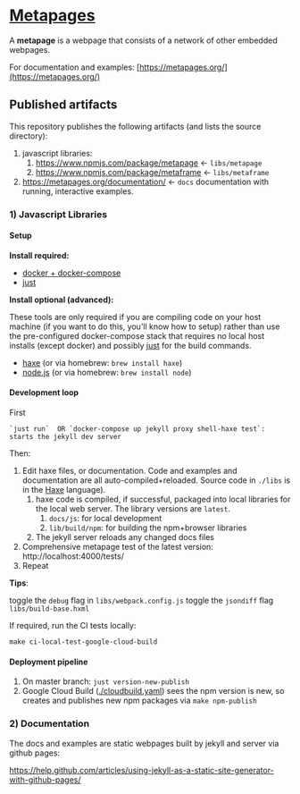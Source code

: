 # [Metapages](https://metapages.org/)

A **metapage** is a webpage that consists of a network of other embedded webpages.

For documentation and examples: [https://metapages.org/](https://metapages.org/)

## Published artifacts

This repository publishes the following artifacts (and lists the source directory):

1. javascript libraries:
    1. https://www.npmjs.com/package/metapage <- `libs/metapage`
    2. https://www.npmjs.com/package/metaframe <- `libs/metaframe`
2. https://metapages.org/documentation/ <- `docs` documentation with running, interactive examples.

### 1) Javascript Libraries

#### Setup

**Install required:**

- [docker + docker-compose](https://docs.docker.com/compose/install/)
- [just](https://github.com/casey/just)

**Install optional (advanced):**

These tools are only required if you are compiling code on your host machine (if you want to do this, you'll know how to setup) rather than use the pre-configured docker-compose stack that requires no local host installs (except docker) and possibly [just](https://github.com/casey/just) for the build commands.

- [haxe](https://haxe.org/download/) (or via homebrew: `brew install haxe`)
- [node.js](https://nodejs.org/en/download/) (or via homebrew: `brew install node`)

#### Development loop

First

    `just run`  OR `docker-compose up jekyll proxy shell-haxe test`: starts the jekyll dev server

Then:

1. Edit haxe files, or documentation. Code and examples and documentation are all auto-compiled+reloaded. Source code in `./libs` is in the [Haxe](https://haxe.org/manual/target-javascript-getting-started.html) language).
   1. haxe code is compiled, if successful, packaged into local libraries for the local web server. The library versions are `latest`.
      1. `docs/js`: for local development
      2. `lib/build/npm`: for building the npm+browser libraries
   2. The jekyll server reloads any changed docs files
2. Comprehensive metapage test of the latest version: http://localhost:4000/tests/
3. Repeat

**Tips**:

toggle the `debug` flag in `libs/webpack.config.js`
toggle the `jsondiff` flag `libs/build-base.hxml`


If required, run the CI tests locally:

    make ci-local-test-google-cloud-build

#### Deployment pipeline

1. On master branch: ```just version-new-publish```
2. Google Cloud Build ([./cloudbuild.yaml](./cloudbuild.yaml)) sees the npm version is new, so creates and publishes new npm packages via `make npm-publish`

### 2) Documentation

The docs and examples are static webpages built by jekyll and server via github pages:

https://help.github.com/articles/using-jekyll-as-a-static-site-generator-with-github-pages/
